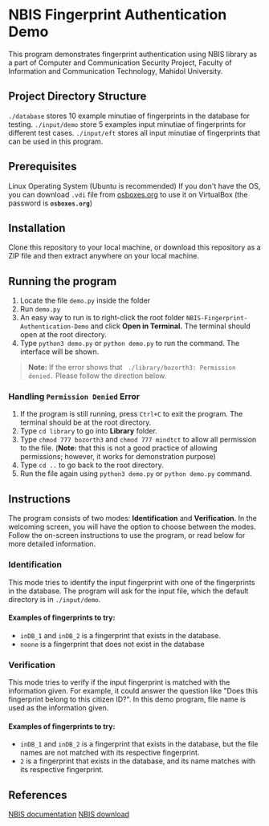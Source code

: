 ﻿# NBIS Fingerprint Authentication Demo
This program demonstrates fingerprint authentication using NBIS library as a part of Computer and Communication Security Project, Faculty of Information and Communication Technology, Mahidol University.

## Project Directory Structure
`./database` stores 10 example minutiae of fingerprints in the database for testing.
`./input/demo` store 5 examples input minutiae of fingerprints for different test cases.
`./input/eft` stores all input minutiae of fingerprints that can be used in this program.


## Prerequisites
Linux Operating System (Ubuntu is recommended)
If you don't have the OS, you can download `.vdi` file from [osboxes.org](https://drive.google.com/file/d/14ZZhRCvC2kaMEY1TI0hJUl6jygnLg4oJ/view) to use it on VirtualBox (the password is **`osboxes.org`**)

## Installation
Clone this repository to your local machine, or download this repository as a ZIP file and then extract anywhere on your local machine.

## Running the program
 1. Locate the file `demo.py` inside the folder
 3. Run `demo.py`
 2. An easy way to run is to right-click the root folder `NBIS-Fingerprint-Authentication-Demo` and click **Open in Terminal.** The terminal should open at the root directory.
 3. Type `python3 demo.py` or `python demo.py` to run the command. The interface will be shown.

> **Note:** If the error shows that 
> ``` ./library/bozorth3: Permission denied.```
> Please follow the direction below.

### Handling `Permission Denied` Error
1. If the program is still running, press `Ctrl+C` to exit the program. The terminal should be at the root directory.
2. Type `cd library` to go into **Library** folder.
3. Type `chmod 777 bozorth3` and `chmod 777 mindtct` to allow all permission to the file.
(**Note:** that this is not a good practice of allowing permissions; however, it works for demonstration purpose)
5. Type `cd ..` to go back to the root directory.
6. Run the file again using `python3 demo.py` or `python demo.py` command.

## Instructions
The program consists of two modes: **Identification** and **Verification**.
In the welcoming screen, you will have the option to choose between the modes. Follow the on-screen instructions to use the program, or read below for more detailed information.

### Identification
This mode tries to identify the input fingerprint with one of the fingerprints in the database.
The program will ask for the input file, which the default directory is in `./input/demo`.

#### Examples of fingerprints to try:
- `inDB_1` and `inDB_2` is a fingerprint that exists in the database.
- `noone` is a fingerprint that does not exist in the database

### Verification
This mode tries to verify if the input fingerprint is matched with the information given. For example, it could answer the question like "Does this fingerprint belong to this citizen ID?". In this demo program, file name is used as the information given.

#### Examples of fingerprints to try:
- `inDB_1` and `inDB_2` is a fingerprint that exists in the database, but the file names are not matched with its respective fingerprint.
- `2` is a fingerprint that exists in the database, and its name matches with its respective fingerprint.

## References
[NBIS documentation](https://www.nist.gov/publications/users-guide-nist-biometric-image-software-nbis)
[NBIS download](https://www.nist.gov/itl/iad/image-group/products-and-services/image-group-open-source-server-nigos#Releases)
